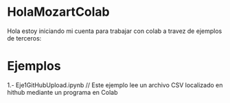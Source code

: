 # HolaMozartColab
Hola 
estoy iniciando mi cuenta para trabajar con colab a travez de ejemplos de terceros:

# Ejemplos

1.- Eje1GitHubUpload.ipynb
// Este ejemplo lee un archivo CSV localizado en hithub mediante un programa en Colab



